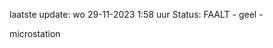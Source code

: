 laatste update: 
wo 29-11-2023  1:58   uur 
Status: FAALT - geel - 
<div class="service Y">microstation</div>